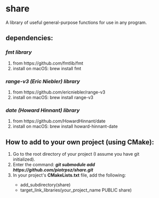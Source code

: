 # share
A library of useful general-purpose functions for use in any program.

## dependencies:
### <i>fmt library</i>
<ol>
    <li>from https://github.com/fmtlib/fmt</li>
    <li>install on macOS: brew install fmt</li>
</ol>

### <i>range-v3 (Eric Niebler) library</i>
<ol>
    <li>from https://github.com/ericniebler/range-v3</li>
    <li>install on macOS: brew install range-v3</li>
</ol>

### <i>date (Howard Hinnant) library</i>
<ol>
    <li>from https://github.com/HowardHinnant/date</li>
    <li>install on macOS: brew install howard-hinnant-date</li>
</ol>

## How to add to your own project (using CMake):<br>
<ol>
    <li>Go to the root directory of your project (I assume you have git initialized).</li>
    <li>Enter the command: <b><i>git submodule add https://github.com/piotrpsz/share.git</i></b></li>
    <li>In your project's <b>CMakeLists.txt</b> file, add the following:</li>
    <ul>
        <li>add_subdirectory(share)</li>
        <li>target_link_libraries(your_project_name PUBLIC share)</li>
    </ul>
</ol>
